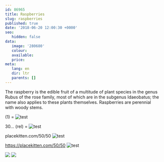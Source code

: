 ```yaml
---
id: 86965
title: Raspberries
slug: raspberries
published: true
date: '2018-06-20 12:00:30 +0000'
seo:
   hidden: false
data:
   image: '280680'
   colour: 
   available: 
   price: 
meta:
   lang: en
   dir: ltr
   parents: []
---
```


The raspberry is the edible fruit of a multitude of plant species in the genus Rubus of the rose family, most of which are in the subgenus Idaeobatus; the name also applies to these plants themselves. Raspberries are perennial with woody stems.

(1) = ![test](<(1)>)

30\... (rel) = ![test](//www.datocms-assets.com/3015/1525263169-peach.jpg)

placekitten.com/50/50 ![test](//www.datocms-assets.com/placekitten.com/50/50)

https://placekitten.com/50/50 ![test](//placekitten.com/50/50)

<!--{% gallery %}-->
![](/3015/1525263234-raspberry-1.jpg)
![](/3015/1525263236-raspberry-2.jpg)
<!--{% endgallery %}-->